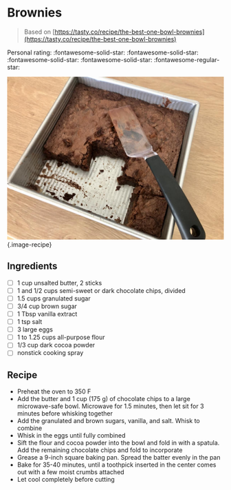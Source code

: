 # Brownies

> Based on [https://tasty.co/recipe/the-best-one-bowl-brownies](https://tasty.co/recipe/the-best-one-bowl-brownies)

<!-- {cts} rating=4; (User can specify rating on scale of 1-5) -->

Personal rating: :fontawesome-solid-star: :fontawesome-solid-star: :fontawesome-solid-star: :fontawesome-solid-star: :fontawesome-regular-star:

<!-- {cte} -->

<!-- {cts} name_image=brownies.jpeg; (User can specify image name) -->

![brownies.jpeg](./brownies.jpeg){.image-recipe}

<!-- {cte} -->

## Ingredients

- [ ] 1 cup unsalted butter, 2 sticks
- [ ] 1 and 1/2 cups semi-sweet or dark chocolate chips, divided
- [ ] 1.5 cups granulated sugar
- [ ] 3/4 cup brown sugar
- [ ] 1 Tbsp vanilla extract
- [ ] 1 tsp salt
- [ ] 3 large eggs
- [ ] 1 to 1.25 cups all-purpose flour
- [ ] 1/3 cup dark cocoa powder
- [ ] nonstick cooking spray

## Recipe

- Preheat the oven to 350 F
- Add the butter and 1 cup (175 g) of chocolate chips to a large microwave-safe bowl. Microwave for 1.5 minutes, then let sit for 3 minutes before whisking together
- Add the granulated and brown sugars, vanilla, and salt. Whisk to combine
- Whisk in the eggs until fully combined
- Sift the flour and cocoa powder into the bowl and fold in with a spatula. Add the remaining chocolate chips and fold to incorporate
- Grease a 9-inch square baking pan. Spread the batter evenly in the pan
- Bake for 35-40 minutes, until a toothpick inserted in the center comes out with a few moist crumbs attached
- Let cool completely before cutting
